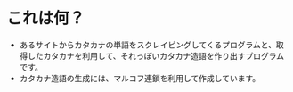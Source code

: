 # これは何？
- あるサイトからカタカナの単語をスクレイピングしてくるプログラムと、取得したカタカナを利用して、それっぽいカタカナ造語を作り出すプログラムです。
- カタカナ造語の生成には、マルコフ連鎖を利用して作成しています。
